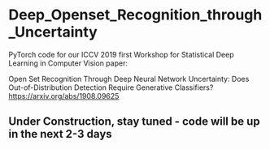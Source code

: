 # Deep_Openset_Recognition_through_Uncertainty

PyTorch code for our ICCV 2019 first Workshop for Statistical Deep Learning in Computer Vision paper: 

Open Set Recognition Through Deep Neural Network Uncertainty: Does Out-of-Distribution Detection Require Generative Classifiers?  https://arxiv.org/abs/1908.09625

## Under Construction, stay tuned - code will be up in the next 2-3 days 
